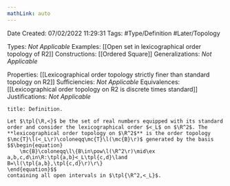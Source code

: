 ```yaml
---
mathLink: auto
---
```


<div class="topSpace"></div>

Date Created: 07/02/2022 11:29:31
Tags: #Type/Definition #Later/Topology

Types: <i>Not Applicable</i>
Examples: [[Open set in lexicographical order topology of R2]]
Constructions: [[Ordered Square]]
Generalizations: <i>Not Applicable</i>

Properties: [[Lexicographical order topology strictly finer than standard topology on R2]]
Sufficiencies: <i>Not Applicable</i>
Equivalences: [[Lexicographical order topology on R2 is discrete times standard]]
Justifications: <i>Not Applicable</i>

``` ad-Definition
title: Definition.

Let $\tpl{\R,<}$ be the set of real numbers equipped with its standard order and consider the lexicographical order $<_L$ on $\R^2$. The **lexicographical order topology on $\R^2$** is the order topology $\mc{T}\l(<_L\r)\coloneqq\mc{T}\l(\mc{B}\r)$ generated by the basis
$$\begin{equation}
    \mc{B}\coloneqq\l\{B\in\pow\l(\R^2\r)\mid\ex a,b,c,d\in\R:\tpl{a,b}<_L\tpl{c,d}\land B=\l(\tpl{a,b},\tpl{c,d}\r)\r\}
\end{equation}$$
containing all open intervals in $\tpl{\R^2,<_L}$.

```
